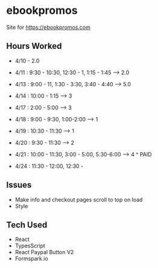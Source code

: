 # ebookpromos

Site for <https://ebookpromos.com>

## Hours Worked

- 4/10 - 2.0
- 4/11 : 9:30 - 10:30, 12:30 - 1, 1:15 - 1:45 --> 2.0
- 4/13 : 9:00 - 11, 1:30 - 3:30, 3:40 - 4:40 --> 5.0
- 4/14 : 10:00 - 1:15 --> 3
- 4/17 : 2:00 - 5:00 --> 3
- 4/18 : 9:00 - 9:30, 1:00-2:00 --> 1
- 4/19 : 10:30 - 11:30 --> 1
- 4/20 : 9:30 - 11:30 --> 2
- 4/21 : 10:00 - 11:30, 3:00 - 5:00, 5:30-6:00 --> 4
^ PAID

- 4/24 : 11:30 - 12:00, 12:30 -  

## Issues

- Make info and checkout pages scroll to top on load
- Style

## Tech Used

- React
- TypesScript
- React Paypal Button V2
- Formspark.io
